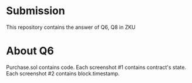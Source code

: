 # Submission
This repository contains the answer of Q6, Q8 in ZKU

# About Q6
Purchase.sol contains code.
Each screenshot #1 contains contract's state.
Each screenshot #2 contains block.timestamp.